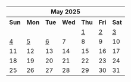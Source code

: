 <table align="center" border="0" cellpadding="0" cellspacing="0" class="month">
 <tr>
  <th class="month" colspan="7">
   May 2025
  </th>
 </tr>
 <tr>
  <th class="sun">
   Sun
  </th>
  <th class="mon">
   Mon
  </th>
  <th class="tue">
   Tue
  </th>
  <th class="wed">
   Wed
  </th>
  <th class="thu">
   Thu
  </th>
  <th class="fri">
   Fri
  </th>
  <th class="sat">
   Sat
  </th>
 </tr>
 <tr>
  <td class="noday">
  </td>
  <td class="noday">
  </td>
  <td class="noday">
  </td>
  <td class="noday">
  </td>
  <td class="thu">
   <a href="20250501.py">
    1
   </a>
  </td>
  <td class="fri">
   <a href="20250502.py">
    2
   </a>
  </td>
  <td class="sat">
   <a href="20250503.py">
    3
   </a>
  </td>
 </tr>
 <tr>
  <td class="sun">
   <a href="20250504.py">
    4
   </a>
  </td>
  <td class="mon">
   <a href="20250505.py">
    5
   </a>
  </td>
  <td class="tue">
   <a href="20250506.py">
    6
   </a>
  </td>
  <td class="wed">
   7
  </td>
  <td class="thu">
   8
  </td>
  <td class="fri">
   9
  </td>
  <td class="sat">
   10
  </td>
 </tr>
 <tr>
  <td class="sun">
   11
  </td>
  <td class="mon">
   12
  </td>
  <td class="tue">
   13
  </td>
  <td class="wed">
   14
  </td>
  <td class="thu">
   15
  </td>
  <td class="fri">
   16
  </td>
  <td class="sat">
   17
  </td>
 </tr>
 <tr>
  <td class="sun">
   18
  </td>
  <td class="mon">
   19
  </td>
  <td class="tue">
   20
  </td>
  <td class="wed">
   21
  </td>
  <td class="thu">
   22
  </td>
  <td class="fri">
   23
  </td>
  <td class="sat">
   24
  </td>
 </tr>
 <tr>
  <td class="sun">
   25
  </td>
  <td class="mon">
   26
  </td>
  <td class="tue">
   27
  </td>
  <td class="wed">
   28
  </td>
  <td class="thu">
   29
  </td>
  <td class="fri">
   30
  </td>
  <td class="sat">
   31
  </td>
 </tr>
</table>

